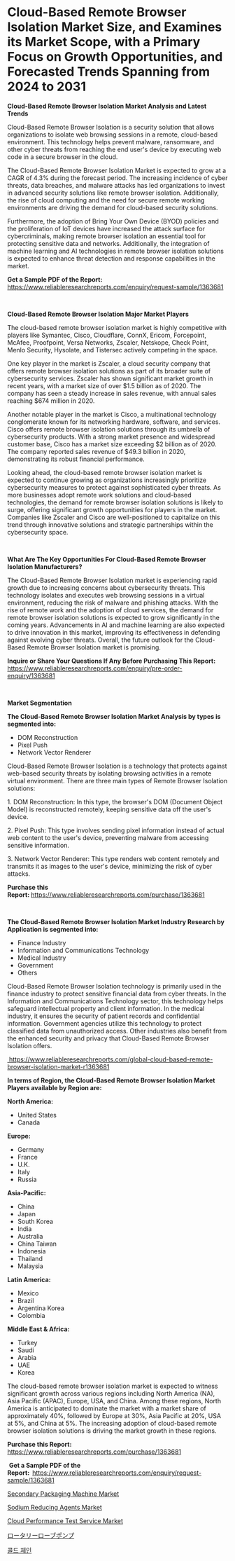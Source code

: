 <p><h1>Cloud-Based Remote Browser Isolation Market Size, and Examines its Market Scope, with a Primary Focus on Growth Opportunities, and Forecasted Trends Spanning from 2024 to 2031</h1></p><p><strong>Cloud-Based Remote Browser Isolation Market Analysis and Latest Trends</strong></p>
<p><p>Cloud-Based Remote Browser Isolation is a security solution that allows organizations to isolate web browsing sessions in a remote, cloud-based environment. This technology helps prevent malware, ransomware, and other cyber threats from reaching the end user's device by executing web code in a secure browser in the cloud.</p><p>The Cloud-Based Remote Browser Isolation Market is expected to grow at a CAGR of 4.3% during the forecast period. The increasing incidence of cyber threats, data breaches, and malware attacks has led organizations to invest in advanced security solutions like remote browser isolation. Additionally, the rise of cloud computing and the need for secure remote working environments are driving the demand for cloud-based security solutions.</p><p>Furthermore, the adoption of Bring Your Own Device (BYOD) policies and the proliferation of IoT devices have increased the attack surface for cybercriminals, making remote browser isolation an essential tool for protecting sensitive data and networks. Additionally, the integration of machine learning and AI technologies in remote browser isolation solutions is expected to enhance threat detection and response capabilities in the market.</p></p>
<p><strong>Get a Sample PDF of the Report:&nbsp;</strong> <a href="https://www.reliableresearchreports.com/enquiry/request-sample/1363681">https://www.reliableresearchreports.com/enquiry/request-sample/1363681</a></p>
<p>&nbsp;</p>
<p><strong>Cloud-Based Remote Browser Isolation Major Market Players</strong></p>
<p><p>The cloud-based remote browser isolation market is highly competitive with players like Symantec, Cisco, Cloudflare, ConnX, Ericom, Forcepoint, McAfee, Proofpoint, Versa Networks, Zscaler, Netskope, Check Point, Menlo Security, Hysolate, and Tistersec actively competing in the space.</p><p>One key player in the market is Zscaler, a cloud security company that offers remote browser isolation solutions as part of its broader suite of cybersecurity services. Zscaler has shown significant market growth in recent years, with a market size of over $1.5 billion as of 2020. The company has seen a steady increase in sales revenue, with annual sales reaching $674 million in 2020.</p><p>Another notable player in the market is Cisco, a multinational technology conglomerate known for its networking hardware, software, and services. Cisco offers remote browser isolation solutions through its umbrella of cybersecurity products. With a strong market presence and widespread customer base, Cisco has a market size exceeding $2 billion as of 2020. The company reported sales revenue of $49.3 billion in 2020, demonstrating its robust financial performance.</p><p>Looking ahead, the cloud-based remote browser isolation market is expected to continue growing as organizations increasingly prioritize cybersecurity measures to protect against sophisticated cyber threats. As more businesses adopt remote work solutions and cloud-based technologies, the demand for remote browser isolation solutions is likely to surge, offering significant growth opportunities for players in the market. Companies like Zscaler and Cisco are well-positioned to capitalize on this trend through innovative solutions and strategic partnerships within the cybersecurity space.</p></p>
<p>&nbsp;</p>
<p><strong>What Are The Key Opportunities For Cloud-Based Remote Browser Isolation Manufacturers?</strong></p>
<p><p>The Cloud-Based Remote Browser Isolation market is experiencing rapid growth due to increasing concerns about cybersecurity threats. This technology isolates and executes web browsing sessions in a virtual environment, reducing the risk of malware and phishing attacks. With the rise of remote work and the adoption of cloud services, the demand for remote browser isolation solutions is expected to grow significantly in the coming years. Advancements in AI and machine learning are also expected to drive innovation in this market, improving its effectiveness in defending against evolving cyber threats. Overall, the future outlook for the Cloud-Based Remote Browser Isolation market is promising.</p></p>
<p><strong>Inquire or Share Your Questions If Any Before Purchasing This Report:</strong> <a href="https://www.reliableresearchreports.com/enquiry/pre-order-enquiry/1363681">https://www.reliableresearchreports.com/enquiry/pre-order-enquiry/1363681</a></p>
<p>&nbsp;</p>
<p><strong>Market Segmentation</strong></p>
<p><strong>The Cloud-Based Remote Browser Isolation Market Analysis by types is segmented into:</strong></p>
<p><ul><li>DOM Reconstruction</li><li>Pixel Push</li><li>Network Vector Renderer</li></ul></p>
<p><p>Cloud-Based Remote Browser Isolation is a technology that protects against web-based security threats by isolating browsing activities in a remote virtual environment. There are three main types of Remote Browser Isolation solutions:</p><p>1. DOM Reconstruction: In this type, the browser's DOM (Document Object Model) is reconstructed remotely, keeping sensitive data off the user's device.</p><p>2. Pixel Push: This type involves sending pixel information instead of actual web content to the user's device, preventing malware from accessing sensitive information.</p><p>3. Network Vector Renderer: This type renders web content remotely and transmits it as images to the user's device, minimizing the risk of cyber attacks.</p></p>
<p><strong>Purchase this Report:&nbsp;</strong><a href="https://www.reliableresearchreports.com/purchase/1363681">https://www.reliableresearchreports.com/purchase/1363681</a></p>
<p>&nbsp;</p>
<p><strong>The Cloud-Based Remote Browser Isolation Market Industry Research by Application is segmented into:</strong></p>
<p><ul><li>Finance Industry</li><li>Information and Communications Technology</li><li>Medical Industry</li><li>Government</li><li>Others</li></ul></p>
<p><p>Cloud-Based Remote Browser Isolation technology is primarily used in the finance industry to protect sensitive financial data from cyber threats. In the Information and Communications Technology sector, this technology helps safeguard intellectual property and client information. In the medical industry, it ensures the security of patient records and confidential information. Government agencies utilize this technology to protect classified data from unauthorized access. Other industries also benefit from the enhanced security and privacy that Cloud-Based Remote Browser Isolation offers.</p></p>
<p><a href="https://www.reliableresearchreports.com/global-cloud-based-remote-browser-isolation-market-r1363681">&nbsp;https://www.reliableresearchreports.com/global-cloud-based-remote-browser-isolation-market-r1363681</a></p>
<p><strong>In terms of Region, the Cloud-Based Remote Browser Isolation Market Players available by Region are:</strong></p>
<p>
    <p> <strong> North America: </strong>
        <ul>
            <li>United States</li>
            <li>Canada</li>
        </ul>
        </p> 
    <p> <strong> Europe: </strong>
        <ul>
            <li>Germany</li>
            <li>France</li>
            <li>U.K.</li>
            <li>Italy</li>
            <li>Russia</li>
        </ul>
        </p> 
    <p> <strong> Asia-Pacific: </strong>
        <ul>
            <li>China</li>
            <li>Japan</li>
            <li>South Korea</li>
            <li>India</li>
            <li>Australia</li>
            <li>China Taiwan</li>
            <li>Indonesia</li>
            <li>Thailand</li>
            <li>Malaysia</li>
        </ul>
        </p> 
    <p> <strong> Latin America: </strong>
        <ul>
            <li>Mexico</li>
            <li>Brazil</li>
            <li>Argentina Korea</li>
            <li>Colombia</li>
        </ul>
        </p> 
    <p> <strong> Middle East & Africa: </strong>
        <ul>
            <li>Turkey</li>
            <li>Saudi</li>
            <li>Arabia</li>
            <li>UAE</li>
            <li>Korea</li>
        </ul>
    </p>
    </p>
<p><p>The cloud-based remote browser isolation market is expected to witness significant growth across various regions including North America (NA), Asia Pacific (APAC), Europe, USA, and China. Among these regions, North America is anticipated to dominate the market with a market share of approximately 40%, followed by Europe at 30%, Asia Pacific at 20%, USA at 5%, and China at 5%. The increasing adoption of cloud-based remote browser isolation solutions is driving the market growth in these regions.</p></p>
<p><strong>Purchase this Report: </strong><a href="https://www.reliableresearchreports.com/purchase/1363681">https://www.reliableresearchreports.com/purchase/1363681</a></p>
<p>&nbsp;<strong>Get a Sample PDF of the Report:&nbsp;&nbsp;</strong><a href="https://www.reliableresearchreports.com/enquiry/request-sample/1363681">https://www.reliableresearchreports.com/enquiry/request-sample/1363681</a></p>
<p><strong></strong></p>
<p><p><a href="https://www.linkedin.com/pulse/secondary-packaging-machine-market-size-growth-forecast-o8zte?trackingId=aFBAgfEsjiq12GY9wOhCzw%3D%3D">Secondary Packaging Machine Market</a></p><p><a href="https://www.linkedin.com/pulse/sodium-reducing-agents-market-size-focuses-dynamics-in-depth-crzff">Sodium Reducing Agents Market</a></p><p><a href="https://github.com/redneck06/Market-Research-Report-List-3/blob/main/cloud-performance-test-service-market.md">Cloud Performance Test Service Market</a></p><p><a href="https://medium.com/@pedrogers56456/rotary-lobe-pumps%E5%B8%82%E5%A0%B4-%E5%B8%82%E5%A0%B4cagr-%E5%B8%82%E5%A0%B4%E5%8B%95%E5%90%91-%E6%88%90%E9%95%B7%E6%88%A6%E7%95%A5%E3%81%AB%E9%96%A2%E3%81%99%E3%82%8B%E6%B4%9E%E5%AF%9F-850bc0772a94">ロータリーローブポンプ</a></p><p><a href="https://github.com/vs019sa3m8x/Market-Research-Report-List-2/blob/main/346062665362.md">콜드 체인</a></p></p>